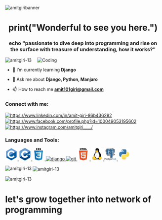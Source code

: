 ![amitgiribanner](https://github.com/amitgiri-13/amitgiri-13/assets/105470402/d1df2972-3cdd-407c-960a-a20591355382)
<h1 align="center">print("Wonderful to see you here.")</h1>
<h3 align="center">echo "passionate to dive deep into programming and rise on the surface with treasure of understanding, how it works?"</h3>
<img align="right" alt="Coding" width="400" src="https://gifdb.com/images/high/coding-function-repeat-eat-sleep-7zxwkklr847mhchm.webp">
<p align="left"> <img src="https://komarev.com/ghpvc/?username=amitgiri-13&label=Profile%20views&color=0e75b6&style=flat" alt="amitgiri-13" /> </p>

- 🌱 I’m currently learning **Django**

- 💬 Ask me about **Django, Python, Manjaro**

- 📫 How to reach me **amit101giri@gmail.com**

<h3 align="left">Connect with me:</h3>
<p align="left">
<a href="https://www.linkedin.com/in/amit-giri-86b436282" target="blank"><img align="center" src="https://raw.githubusercontent.com/rahuldkjain/github-profile-readme-generator/master/src/images/icons/Social/linked-in-alt.svg" alt="https://www.linkedin.com/in/amit-giri-86b436282" height="30" width="40" /></a>
<a href="https://www.facebook.com/profile.php?id=100049053195602" target="blank"><img align="center" src="https://raw.githubusercontent.com/rahuldkjain/github-profile-readme-generator/master/src/images/icons/Social/facebook.svg" alt="https://www.facebook.com/profile.php?id=100049053195602" height="30" width="40" /></a>
<a href="/https://www.instagram.com/amitgiri____/" target="blank"><img align="center" src="https://raw.githubusercontent.com/rahuldkjain/github-profile-readme-generator/master/src/images/icons/Social/instagram.svg" alt="https://www.instagram.com/amitgiri____/" height="30" width="40" /></a>
</p>

<h3 align="left">Languages and Tools:</h3>
<p align="left"> <a href="https://www.cprogramming.com/" target="_blank" rel="noreferrer"> <img src="https://raw.githubusercontent.com/devicons/devicon/master/icons/c/c-original.svg" alt="c" width="40" height="40"/> </a> <a href="https://www.w3schools.com/cpp/" target="_blank" rel="noreferrer"> <img src="https://raw.githubusercontent.com/devicons/devicon/master/icons/cplusplus/cplusplus-original.svg" alt="cplusplus" width="40" height="40"/> </a> <a href="https://www.w3schools.com/css/" target="_blank" rel="noreferrer"> <img src="https://raw.githubusercontent.com/devicons/devicon/master/icons/css3/css3-original-wordmark.svg" alt="css3" width="40" height="40"/> </a> <a href="https://www.djangoproject.com/" target="_blank" rel="noreferrer"> <img src="https://cdn.worldvectorlogo.com/logos/django.svg" alt="django" width="40" height="40"/> </a> <a href="https://git-scm.com/" target="_blank" rel="noreferrer"> <img src="https://www.vectorlogo.zone/logos/git-scm/git-scm-icon.svg" alt="git" width="40" height="40"/> </a> <a href="https://www.w3.org/html/" target="_blank" rel="noreferrer"> <img src="https://raw.githubusercontent.com/devicons/devicon/master/icons/html5/html5-original-wordmark.svg" alt="html5" width="40" height="40"/> </a> <a href="https://www.linux.org/" target="_blank" rel="noreferrer"> <img src="https://raw.githubusercontent.com/devicons/devicon/master/icons/linux/linux-original.svg" alt="linux" width="40" height="40"/> </a> <a href="https://www.postgresql.org" target="_blank" rel="noreferrer"> <img src="https://raw.githubusercontent.com/devicons/devicon/master/icons/postgresql/postgresql-original-wordmark.svg" alt="postgresql" width="40" height="40"/> </a> <a href="https://www.python.org" target="_blank" rel="noreferrer"> <img src="https://raw.githubusercontent.com/devicons/devicon/master/icons/python/python-original.svg" alt="python" width="40" height="40"/> </a> </p>


<p><img align="left" src="https://github-readme-stats.vercel.app/api/top-langs?username=amitgiri-13&show_icons=true&locale=en&layout=compact" alt="amitgiri-13" /></p>
<p>&nbsp;<img align="center" src="https://github-readme-stats.vercel.app/api?username=amitgiri-13&show_icons=true&locale=en" alt="amitgiri-13" /></p>
<p><img align="center" src="https://github-readme-streak-stats.herokuapp.com/?user=amitgiri-13&" alt="amitgiri-13" /></p>

# let's grow together into network of programming
